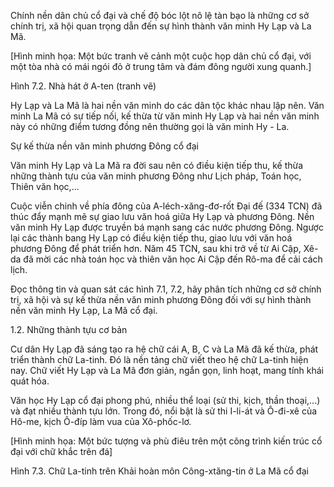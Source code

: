 Chính nền dân chủ cổ đại và chế độ bóc lột nô lệ tàn bạo là những cơ sở chính trị, xã hội quan trọng dẫn đến sự hình thành văn minh Hy Lạp và La Mã.

[Hình minh họa: Một bức tranh vẽ cảnh một cuộc họp dân chủ cổ đại, với một tòa nhà có mái ngói đỏ ở trung tâm và đám đông người xung quanh.]

Hình 7.2. Nhà hát ở A-ten (tranh vẽ)

Hy Lạp và La Mã là hai nền văn minh do các dân tộc khác nhau lập nên. Văn minh La Mã có sự tiếp nối, kế thừa từ văn minh Hy Lạp và hai nền văn minh này có những điểm tương đồng nên thường gọi là văn minh Hy - La.

Sự kế thừa nền văn minh phương Đông cổ đại

Văn minh Hy Lạp và La Mã ra đời sau nên có điều kiện tiếp thu, kế thừa những thành tựu của văn minh phương Đông như Lịch pháp, Toán học, Thiên văn học,...

Cuộc viễn chinh về phía đông của A-léch-xăng-đơ-rốt Đại đế (334 TCN) đã thúc đẩy mạnh mẽ sự giao lưu văn hoá giữa Hy Lạp và phương Đông. Nền văn minh Hy Lạp được truyền bá mạnh sang các nước phương Đông. Ngược lại các thành bang Hy Lạp có điều kiện tiếp thu, giao lưu với văn hoá phương Đông để phát triển hơn. Năm 45 TCN, sau khi trở về từ Ai Cập, Xê-da đã mời các nhà toán học và thiên văn học Ai Cập đến Rô-ma để cải cách lịch.

Đọc thông tin và quan sát các hình 7.1, 7.2, hãy phân tích những cơ sở chính trị, xã hội và sự kế thừa nền văn minh phương Đông đối với sự hình thành nền văn minh Hy Lạp, La Mã cổ đại.

1.2. Những thành tựu cơ bản

Cư dân Hy Lạp đã sáng tạo ra hệ chữ cái A, B, C và La Mã đã kế thừa, phát triển thành chữ La-tinh. Đó là nền tảng chữ viết theo hệ chữ La-tinh hiện nay. Chữ viết Hy Lạp và La Mã đơn giản, ngắn gọn, linh hoạt, mang tính khái quát hóa.

Văn học Hy Lạp cổ đại phong phú, nhiều thể loại (sử thi, kịch, thần thoại,...) và đạt nhiều thành tựu lớn. Trong đó, nổi bật là sử thi I-li-át và Ô-đi-xê của Hô-me, kịch Ô-đíp làm vua của Xô-phốc-lơ.

[Hình minh họa: Một bức tượng và phù điêu trên một công trình kiến trúc cổ đại với chữ khắc trên đá]

Hình 7.3. Chữ La-tinh trên Khải hoàn môn Công-xtăng-tin ở La Mã cổ đại